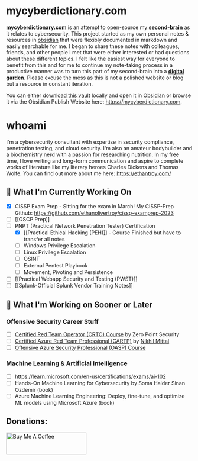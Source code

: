 # mycyberdictionary.com

[**mycyberdictionary.com**](https://mycyberdictionary.com) is an attempt to open-source my [**second-brain**](https://fortelabs.com/blog/basboverview/) as it relates to cybersecurity. This project started as my own personal notes & resources in [obsidian](https://obsidian.md/) that were flexibly documented in markdown and easily searchable for me. I began to share these notes with colleagues, friends, and other people I met that were either interested or had questions about these different topics. I felt like the easiest way for everyone to benefit from this and for me to continue my note-taking process in a productive manner was to turn this part of my second-brain into a [**digital garden**](https://maggieappleton.com/garden-history). Please excuse the mess as this is not a polished website or blog but a resource in constant iteration.

You can either [download this vault](https://github.com/ethanolivertroy/mycyberdictionary) locally and open it in [Obsidian](https://obsidian.md/) or browse it via the Obsidian Publish Website here: https://mycyberdictionary.com.

# whoami

I'm a cybersecurity consultant with expertise in security compliance, penetration testing, and cloud security. I'm also an amateur bodybuilder and a biochemistry nerd with a passion for researching nutrition. In my free time, I love writing and long-form communication and aspire to complete works of literature like my literary heroes Charles Dickens and Thomas Wolfe. You can find out more about me here: https://ethantroy.com/

## 🥊 What I'm Currently Working On

 - [x] CISSP Exam Prep - Sitting for the exam in March!
	 My CISSP-Prep Github: https://github.com/ethanolivertroy/cissp-examprep-2023
 - [ ] [[OSCP Prep]] 
 - [ ] PNPT (Practical Network Penetration Tester) Certification
	 - [x] [[Practical Ethical Hacking (PEH)]] - Course Finished but have to transfer all notes
	 - [ ] Windows Privilege Escalation
	 - [ ] Linux Privilege Escalation
	 - [ ] OSINT
	 - [ ] External Pentest Playbook
	 - [ ] Movement, Pivoting and Persistence
- [ ] [[Practical Webapp Security and Testing (PWST)]]
- [ ] [[Splunk-Official Splunk Vendor Training Notes]]

## 🥊 What I'm Working on Sooner or Later

### Offensive Security Career Stuff
- [ ] [Certified Red Team Operator (CRTO) Course](https://training.zeropointsecurity.co.uk/courses/red-team-ops) by Zero Point Security
- [ ] [Certified Azure Red Team Professional (CARTP)](https://www.alteredsecurity.com/azureadlab) by [Nikhil Mittal](https://www.linkedin.com/in/mittalnikhil/)
- [ ] [Offensive Azure Security Professional (OASP) Course](https://cloudbreach.io/)

### Machine Learning & Artificial Intelligence
- [ ] https://learn.microsoft.com/en-us/certifications/exams/ai-102
- [ ] Hands-On Machine Learning for Cybersecurity by Soma Halder Sinan Ozdemir (book)
- [ ] Azure Machine Learning Engineering: Deploy, fine-tune, and optimize ML models using Microsoft Azure (book)

## Donations:
<a href="https://www.buymeacoffee.com/ethantroy" target="_blank"><img src="https://cdn.buymeacoffee.com/buttons/v2/default-yellow.png" alt="Buy Me A Coffee" style="height: 60px !important;width: 217px !important;" ></a>
